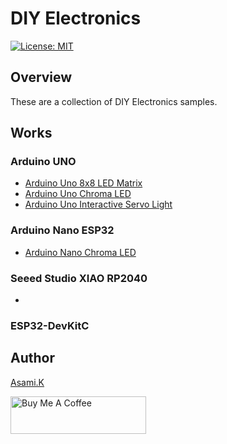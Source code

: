 # DIY Electronics

[![License: MIT](https://img.shields.io/badge/License-MIT-yellow.svg)](https://opensource.org/licenses/MIT)

## Overview

These are a collection of DIY Electronics samples.

## Works 

### Arduino UNO

- [Arduino Uno 8x8 LED Matrix](https://github.com/asamiile/diy-electronics/tree/main/Arduino_Uno_8x8_LED_Matrix)
- [Arduino Uno Chroma LED](https://github.com/asamiile/diy-electronics/tree/main/Arduino_Uno_Chroma_LED)
- [Arduino Uno Interactive Servo Light](https://github.com/asamiile/diy-electronics/tree/main/Arduino_Uno_Interactive_Servo_Light)


### Arduino Nano ESP32

- [Arduino Nano Chroma LED](https://github.com/asamiile/diy-electronics/tree/main/Arduino_Nano_Chroma_LED)



### Seeed Studio XIAO RP2040

- []()


### ESP32-DevKitC 


## Author

[Asami.K](https://asami.tokyo/)

<a href="https://www.buymeacoffee.com/asamiile" target="_blank"><img src="https://cdn.buymeacoffee.com/buttons/v2/default-yellow.png" alt="Buy Me A Coffee" style="height: 60px !important;width: 217px !important;" ></a>
